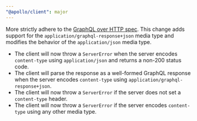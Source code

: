 ```yaml
---
"@apollo/client": major
---
```


More strictly adhere to the [GraphQL over HTTP spec](https://graphql.github.io/graphql-over-http/draft/). This change adds support for the `application/graphql-response+json` media type and modifies the behavior of the `application/json` media type.

- The client will now throw a `ServerError` when the server encodes `content-type` using `application/json` and returns a non-200 status code.
- The client will parse the response as a well-formed GraphQL response when the server encodes `content-type` using `application/graphql-response+json`.
- The client will now throw a `ServerError` if the server does not set a `content-type` header.
- The client will now throw a `ServerError` if the server encodes `content-type` using any other media type.
